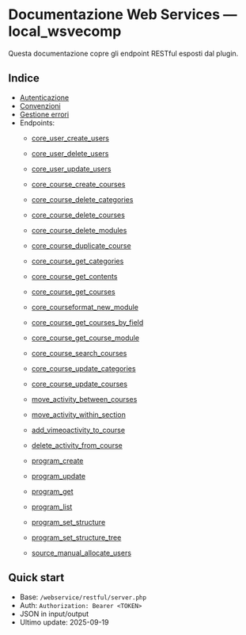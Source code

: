 
# Documentazione Web Services — local_wsvecomp

Questa documentazione copre gli endpoint RESTful esposti dal plugin.

## Indice
- [Autenticazione](./auth.md)
- [Convenzioni](./conventions.md)
- [Gestione errori](./errors.md)
- Endpoints:
  - [core_user_create_users](./endpoints/core_user_create_users.md)
  - [core_user_delete_users](./endpoints/core_user_delete_users.md)
  - [core_user_update_users](./endpoints/core_user_update_users.md)
  
  - [core_course_create_courses](./endpoints/core_course_create_courses.md)
  - [core_course_delete_categories](./endpoints/core_course_delete_categories.md)
  - [core_course_delete_courses](./endpoints/core_course_delete_courses.md)
  - [core_course_delete_modules](./endpoints/core_course_delete_modules.md)
  - [core_course_duplicate_course](./endpoints/core_course_duplicate_course.md)
  - [core_course_get_categories](./endpoints/core_course_get_categories.md)
  - [core_course_get_contents](./endpoints/core_course_get_contents.md)
  - [core_course_get_courses](./endpoints/core_course_get_courses.md)
  - [core_courseformat_new_module](./endpoints/core_courseformat_new_module.md)
  - [core_course_get_courses_by_field](./endpoints/core_course_get_courses_by_field.md)
  - [core_course_get_course_module](./endpoints/core_course_get_course_module.md)
  - [core_course_search_courses](./endpoints/core_course_search_courses.md)
  - [core_course_update_categories](./endpoints/core_course_update_categories.md)
  - [core_course_update_courses](./endpoints/core_course_update_courses.md)
  
  - [move_activity_between_courses](./endpoints/move_activity_between_courses.md)
  - [move_activity_within_section](./endpoints/move_activity_within_section.md)
  - [add_vimeoactivity_to_course](./endpoints/add_vimeoactivity_to_course.md)
  - [delete_activity_from_course](./endpoints/delete_activity_from_course.md)

  - [program_create](./endpoints/program_create.md)
  - [program_update](./endpoints/program_update.md)
  - [program_get](./endpoints/program_get.md)
  - [program_list](./endpoints/program_list.md)
  - [program_set_structure](./endpoints/program_set_structure.md)
  - [program_set_structure_tree](./endpoints/program_set_structure_tree.md)
  
  - [source_manual_allocate_users](./endpoints/source_manual_allocate_users.md)


## Quick start
- Base: `/webservice/restful/server.php`
- Auth: `Authorization: Bearer <TOKEN>`
- JSON in input/output
- Ultimo update: 2025-09-19
